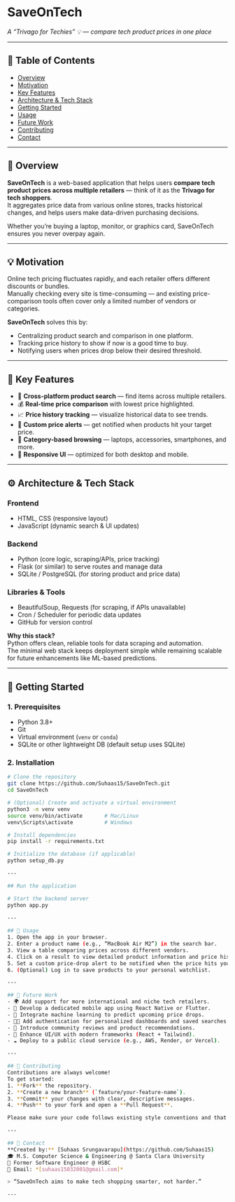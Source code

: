 # SaveOnTech
*A “Trivago for Techies” 💡 — compare tech product prices in one place*

---

## 📘 Table of Contents  
- [Overview](#overview)  
- [Motivation](#motivation)  
- [Key Features](#key-features)  
- [Architecture & Tech Stack](#architecture--tech-stack)  
- [Getting Started](#getting-started)  
- [Usage](#usage)  
- [Future Work](#future-work)  
- [Contributing](#contributing)   
- [Contact](#contact)  

---

## 🧩 Overview  
**SaveOnTech** is a web-based application that helps users **compare tech product prices across multiple retailers** — think of it as the **Trivago for tech shoppers**.  
It aggregates price data from various online stores, tracks historical changes, and helps users make data-driven purchasing decisions.

Whether you’re buying a laptop, monitor, or graphics card, SaveOnTech ensures you never overpay again.

---

## 💡 Motivation  
Online tech pricing fluctuates rapidly, and each retailer offers different discounts or bundles.  
Manually checking every site is time-consuming — and existing price-comparison tools often cover only a limited number of vendors or categories.  

**SaveOnTech** solves this by:
- Centralizing product search and comparison in one platform.  
- Tracking price history to show if now is a good time to buy.  
- Notifying users when prices drop below their desired threshold.

---

## 🚀 Key Features  
- 🛒 **Cross-platform product search** — find items across multiple retailers.  
- 💰 **Real-time price comparison** with lowest price highlighted.  
- 📈 **Price history tracking** — visualize historical data to see trends.  
- 🔔 **Custom price alerts** — get notified when products hit your target price.  
- 🧭 **Category-based browsing** — laptops, accessories, smartphones, and more.  
- 📱 **Responsive UI** — optimized for both desktop and mobile.  

---

## ⚙️ Architecture & Tech Stack  

### **Frontend**
- HTML, CSS (responsive layout)  
- JavaScript (dynamic search & UI updates)  

### **Backend**
- Python (core logic, scraping/APIs, price tracking)  
- Flask (or similar) to serve routes and manage data  
- SQLite / PostgreSQL (for storing product and price data)  

### **Libraries & Tools**
- BeautifulSoup, Requests (for scraping, if APIs unavailable)  
- Cron / Scheduler for periodic data updates  
- GitHub for version control  

**Why this stack?**  
Python offers clean, reliable tools for data scraping and automation.  
The minimal web stack keeps deployment simple while remaining scalable for future enhancements like ML-based predictions.

---

## 🧠 Getting Started  

### **1. Prerequisites**
- Python 3.8+  
- Git  
- Virtual environment (`venv` or `conda`)  
- SQLite or other lightweight DB (default setup uses SQLite)

### **2. Installation**
```bash
# Clone the repository  
git clone https://github.com/Suhaas15/SaveOnTech.git
cd SaveOnTech

# (Optional) Create and activate a virtual environment  
python3 -m venv venv
source venv/bin/activate       # Mac/Linux
venv\Scripts\activate          # Windows

# Install dependencies  
pip install -r requirements.txt

# Initialize the database (if applicable)
python setup_db.py

---

## Run the application

# Start the backend server  
python app.py
  
---

## 🧭 Usage  
1. Open the app in your browser.  
2. Enter a product name (e.g., “MacBook Air M2”) in the search bar.  
3. View a table comparing prices across different vendors.  
4. Click on a result to view detailed product information and price history.  
5. Set a custom price-drop alert to be notified when the price hits your target.  
6. (Optional) Log in to save products to your personal watchlist.  

---

## 🔮 Future Work  
- 🌍 Add support for more international and niche tech retailers.  
- 📱 Develop a dedicated mobile app using React Native or Flutter.  
- 🤖 Integrate machine learning to predict upcoming price drops.  
- 🧑‍💻 Add authentication for personalized dashboards and saved searches.  
- 💬 Introduce community reviews and product recommendations.  
- 🎨 Enhance UI/UX with modern frameworks (React + Tailwind).  
- ☁️ Deploy to a public cloud service (e.g., AWS, Render, or Vercel).  

---

## 🤝 Contributing  
Contributions are always welcome!  
To get started:
1. **Fork** the repository.  
2. **Create a new branch** (`feature/your-feature-name`).  
3. **Commit** your changes with clear, descriptive messages.  
4. **Push** to your fork and open a **Pull Request**.  

Please make sure your code follows existing style conventions and that all tests pass before submitting a PR.

---

## 👤 Contact  
**Created by:** [Suhaas Srungavarapu](https://github.com/Suhaas15)  
🎓 M.S. Computer Science & Engineering @ Santa Clara University  
💼 Former Software Engineer @ HSBC  
📧 Email: *[suhaas15032001@gmail.com]*   

> “SaveOnTech aims to make tech shopping smarter, not harder.”

---
